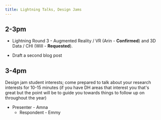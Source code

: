 ```yaml
---
title: Lightning Talks, Design Jams
---
```


## 2-3pm
* Lightning Round 3 - Augmented Reality / VR (Arin - **Confirmed**) and 3D Data / CHI (Will - **Requested**).

* Draft a second blog post

## 3-4pm

Design jam student interests; come prepared to talk about your research
interests for 10-15 minutes (if you have DH areas that interest you that's great
but the point will be to guide you towards things to follow up on throughout the
year)

* Presenter - Amna
    * Respondent - Emmy